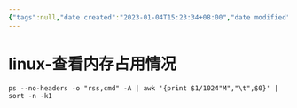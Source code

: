 ```yaml
---
{"tags":null,"date created":"2023-01-04T15:23:34+08:00","date modified":"2024-02-02T12:07:52+08:00","dg-publish":true,"permalink":"/100 Programmer/linux/linux-查看内存占用情况/","dgPassFrontmatter":true,"noteIcon":"2","created":"2023-01-04T15:23:34+08:00","updated":"2024-02-02T12:07:52+08:00"}
---
```



# linux-查看内存占用情况

```Shell
ps --no-headers -o "rss,cmd" -A | awk '{print $1/1024"M","\t",$0}' | sort -n -k1
```
